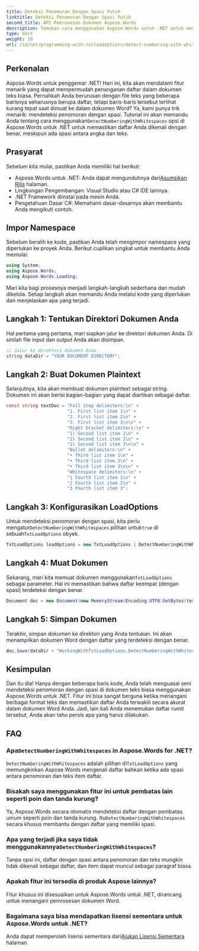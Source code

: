 ```yaml
---
title: Deteksi Penomoran Dengan Spasi Putih
linktitle: Deteksi Penomoran Dengan Spasi Putih
second_title: API Pemrosesan Dokumen Aspose.Words
description: Temukan cara menggunakan Aspose.Words untuk .NET untuk mendeteksi penomoran dengan spasi putih dalam dokumen teks biasa dan memastikan daftar Anda dikenali dengan benar.
type: docs
weight: 10
url: /id/net/programming-with-txtloadoptions/detect-numbering-with-whitespaces/
---
```

## Perkenalan

Aspose.Words untuk penggemar .NET! Hari ini, kita akan mendalami fitur menarik yang dapat mempermudah penanganan daftar dalam dokumen teks biasa. Pernahkah Anda berurusan dengan file teks yang beberapa barisnya seharusnya berupa daftar, tetapi baris-baris tersebut terlihat kurang tepat saat dimuat ke dalam dokumen Word? Ya, kami punya trik menarik: mendeteksi penomoran dengan spasi. Tutorial ini akan memandu Anda tentang cara menggunakan`DetectNumberingWithWhitespaces` opsi di Aspose.Words untuk .NET untuk memastikan daftar Anda dikenali dengan benar, meskipun ada spasi antara angka dan teks.

## Prasyarat

Sebelum kita mulai, pastikan Anda memiliki hal berikut:

-  Aspose.Words untuk .NET: Anda dapat mengunduhnya dari[Asumsikan Rilis](https://releases.aspose.com/words/net/) halaman.
- Lingkungan Pengembangan: Visual Studio atau C# IDE lainnya.
- .NET Framework diinstal pada mesin Anda.
- Pengetahuan Dasar C#: Memahami dasar-dasarnya akan membantu Anda mengikuti contoh.

## Impor Namespace

Sebelum beralih ke kode, pastikan Anda telah mengimpor namespace yang diperlukan ke proyek Anda. Berikut cuplikan singkat untuk membantu Anda memulai:

```csharp
using System;
using Aspose.Words;
using Aspose.Words.Loading;
```

Mari kita bagi prosesnya menjadi langkah-langkah sederhana dan mudah dikelola. Setiap langkah akan memandu Anda melalui kode yang diperlukan dan menjelaskan apa yang terjadi.

## Langkah 1: Tentukan Direktori Dokumen Anda

Hal pertama yang pertama, mari siapkan jalur ke direktori dokumen Anda. Di sinilah file input dan output Anda akan disimpan.

```csharp
// Jalur ke direktori dokumen Anda
string dataDir = "YOUR DOCUMENT DIRECTORY";
```

## Langkah 2: Buat Dokumen Plaintext

Selanjutnya, kita akan membuat dokumen plaintext sebagai string. Dokumen ini akan berisi bagian-bagian yang dapat diartikan sebagai daftar.

```csharp
const string textDoc = "Full stop delimiters:\n" +
                       "1. First list item 1\n" +
                       "2. First list item 2\n" +
                       "3. First list item 3\n\n" +
                       "Right bracket delimiters:\n" +
                       "1) Second list item 1\n" +
                       "2) Second list item 2\n" +
                       "3) Second list item 3\n\n" +
                       "Bullet delimiters:\n" +
                       "• Third list item 1\n" +
                       "• Third list item 2\n" +
                       "• Third list item 3\n\n" +
                       "Whitespace delimiters:\n" +
                       "1 Fourth list item 1\n" +
                       "2 Fourth list item 2\n" +
                       "3 Fourth list item 3";
```

## Langkah 3: Konfigurasikan LoadOptions

 Untuk mendeteksi penomoran dengan spasi, kita perlu mengatur`DetectNumberingWithWhitespaces` pilihan untuk`true` di sebuah`TxtLoadOptions` obyek.

```csharp
TxtLoadOptions loadOptions = new TxtLoadOptions { DetectNumberingWithWhitespaces = true };
```

## Langkah 4: Muat Dokumen

 Sekarang, mari kita memuat dokumen menggunakan`TxtLoadOptions` sebagai parameter. Hal ini memastikan bahwa daftar keempat (dengan spasi) terdeteksi dengan benar.

```csharp
Document doc = new Document(new MemoryStream(Encoding.UTF8.GetBytes(textDoc)), loadOptions);
```

## Langkah 5: Simpan Dokumen

Terakhir, simpan dokumen ke direktori yang Anda tentukan. Ini akan menampilkan dokumen Word dengan daftar yang terdeteksi dengan benar.

```csharp
doc.Save(dataDir + "WorkingWithTxtLoadOptions.DetectNumberingWithWhitespaces.docx");
```

## Kesimpulan

Dan itu dia! Hanya dengan beberapa baris kode, Anda telah menguasai seni mendeteksi penomoran dengan spasi di dokumen teks biasa menggunakan Aspose.Words untuk .NET. Fitur ini bisa sangat berguna ketika menangani berbagai format teks dan memastikan daftar Anda terwakili secara akurat dalam dokumen Word Anda. Jadi, lain kali Anda menemukan daftar rumit tersebut, Anda akan tahu persis apa yang harus dilakukan.

## FAQ

###  Apa`DetectNumberingWithWhitespaces` in Aspose.Words for .NET?
`DetectNumberingWithWhitespaces` adalah pilihan di`TxtLoadOptions` yang memungkinkan Aspose.Words mengenali daftar bahkan ketika ada spasi antara penomoran dan teks item daftar.

### Bisakah saya menggunakan fitur ini untuk pembatas lain seperti poin dan tanda kurung?
 Ya, Aspose.Words secara otomatis mendeteksi daftar dengan pembatas umum seperti poin dan tanda kurung. Itu`DetectNumberingWithWhitespaces` secara khusus membantu dengan daftar yang memiliki spasi.

###  Apa yang terjadi jika saya tidak menggunakannya`DetectNumberingWithWhitespaces`?
Tanpa opsi ini, daftar dengan spasi antara penomoran dan teks mungkin tidak dikenali sebagai daftar, dan item dapat muncul sebagai paragraf biasa.

### Apakah fitur ini tersedia di produk Aspose lainnya?
Fitur khusus ini disesuaikan untuk Aspose.Words untuk .NET, dirancang untuk menangani pemrosesan dokumen Word.

### Bagaimana saya bisa mendapatkan lisensi sementara untuk Aspose.Words untuk .NET?
 Anda dapat memperoleh lisensi sementara dari[Ajukan Lisensi Sementara](https://purchase.aspose.com/temporary-license/) halaman.

